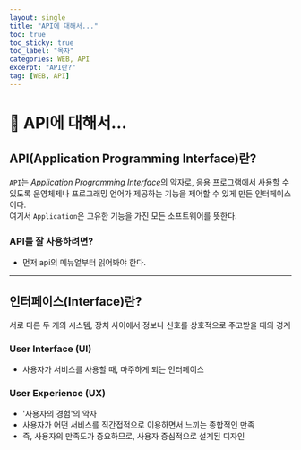 ```yaml
---
layout: single
title: "API에 대해서..."
toc: true
toc_sticky: true
toc_label: "목차"
categories: WEB, API
excerpt: "API란?"
tag: [WEB, API]
---
```

# 📘 API에 대해서...

## API(Application Programming Interface)란?
`API`는 *Application Programming Interface*의 약자로, 응용 프로그램에서 사용할 수 있도록 운영체제나 프로그래밍 언어가 제공하는 기능을 제어할 수 있게 만든 인터페이스이다.  
여기서 `Application`은 고유한 기능을 가진 모든 소프트웨어를 뜻한다.  

### API를 잘 사용하려면?
- 먼저 api의 메뉴얼부터 읽어봐야 한다.

---
## 인터페이스(Interface)란?

서로 다른 두 개의 시스템, 장치 사이에서 정보나 신호를 상호적으로 주고받을 때의 경계

### User Interface (UI)
- 사용자가 서비스를 사용할 때, 마주하게 되는 인터페이스

### User Experience (UX)
- '사용자의 경험'의 약자
- 사용자가 어떤 서비스를 직간접적으로 이용하면서 느끼는 종합적인 만족
- 즉, 사용자의 만족도가 중요하므로, 사용자 중심적으로 설계된 디자인
